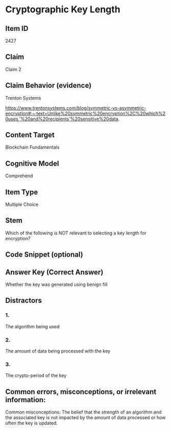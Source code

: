 # Cryptographic Key Length

## Item ID
2427

## Claim
Claim 2

## Claim Behavior (evidence)
Trenton Systems

https://www.trentonsystems.com/blog/symmetric-vs-asymmetric-encryption#:~:text=Unlike%20symmetric%20encryption%2C%20which%20uses,'%20and%20recipients'%20sensitive%20data.

## Content Target
Blockchain Fundamentals

## Cognitive Model
Comprehend

## Item Type
Multiple Choice

## Stem
Which of the following is NOT relevant to selecting a key length for encryption?

## Code Snippet (optional)

## Answer Key (Correct Answer) 
Whether the key was generated using benign fill

## Distractors
### 1.
The algorithm being used

### 2.
The amount of data being processed with the key

### 3.
The crypto-period of the key

## Common errors, misconceptions, or irrelevant information:
Common misconceptions:  The belief that the strength of an algorithm and the associated key is not impacted by the amount of data processed or how often the key is updated.
